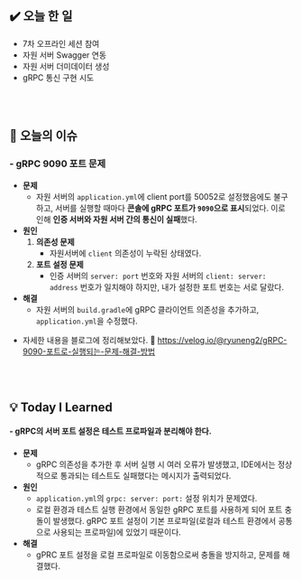 <h2 id="✔️-오늘-한-일">✔️ 오늘 한 일</h2>
<ul>
<li>7차 오프라인 세션 참여</li>
<li>자원 서버 Swagger 연동</li>
<li>자원 서버 더미데이터 생성</li>
<li>gRPC 통신 구현 시도</li>
</ul>
<br />
<br />

<h2 id="👀-오늘의-이슈">👀 오늘의 이슈</h2>
<h3 id="--grpc-9090-포트-문제">- gRPC 9090 포트 문제</h3>
<ul>
<li><strong>문제</strong><ul>
<li>자원 서버의 <code>application.yml</code>에 client port를 50052로 설정했음에도 불구하고, 서버를 실행할 때마다 <strong>콘솔에 gRPC 포트가 <code>9090</code>으로 표시</strong>되었다. 이로 인해 <strong>인증 서버와 자원 서버 간의 통신이 실패</strong>했다.</li>
</ul>
</li>
<li><strong>원인</strong><ol>
<li><strong>의존성 문제</strong><ul>
<li>자원서버에 <code>client</code> 의존성이 누락된 상태였다.</li>
</ul>
</li>
<li><strong>포트 설정 문제</strong><ul>
<li>인증 서버의 <code>server: port</code> 번호와 자원 서버의 <code>client: server: address</code> 번호가 일치해야 하지만, 내가 설정한 포트 번호는 서로 달랐다.</li>
</ul>
</li>
</ol>
</li>
<li><strong>해결</strong><ul>
<li>자원 서버의 <code>build.gradle</code>에 gRPC 클라이언트 의존성을 추가하고, <code>application.yml</code>을 수정했다.</li>
</ul>
</li>
</ul>
<ul>
<li>자세한 내용을 블로그에 정리해보았다.
🔗 <a href="https://velog.io/@ryuneng2/gRPC-9090-%ED%8F%AC%ED%8A%B8%EB%A1%9C-%EC%8B%A4%ED%96%89%EB%90%98%EB%8A%94-%EB%AC%B8%EC%A0%9C-%ED%95%B4%EA%B2%B0-%EB%B0%A9%EB%B2%95">https://velog.io/@ryuneng2/gRPC-9090-포트로-실행되는-문제-해결-방법</a></li>
</ul>
<br />
<br />

<h2 id="💡-today-i-learned">💡 Today I Learned</h2>
<h4 id="--grpc의-서버-포트-설정은-테스트-프로파일과-분리해야-한다">- gRPC의 서버 포트 설정은 테스트 프로파일과 분리해야 한다.</h4>
<ul>
<li><strong>문제</strong><ul>
<li>gRPC 의존성을 추가한 후 서버 실행 시 여러 오류가 발생했고, IDE에서는 정상적으로 통과되는 테스트도 실패했다는 메시지가 출력되었다.</li>
</ul>
</li>
<li><strong>원인</strong><ul>
<li><code>application.yml</code>의 <code>grpc: server: port:</code> 설정 위치가 문제였다.</li>
<li>로컬 환경과 테스트 실행 환경에서 동일한 gRPC 포트를 사용하게 되어 포트 충돌이 발생했다. gRPC 포트 설정이 기본 프로파일(로컬과 테스트 환경에서 공통으로 사용되는 프로파일)에 있었기 때문이다.</li>
</ul>
</li>
<li><strong>해결</strong><ul>
<li>gPRC 포트 설정을 로컬 프로파일로 이동함으로써 충돌을 방지하고, 문제를 해결했다.</li>
</ul>
</li>
</ul>